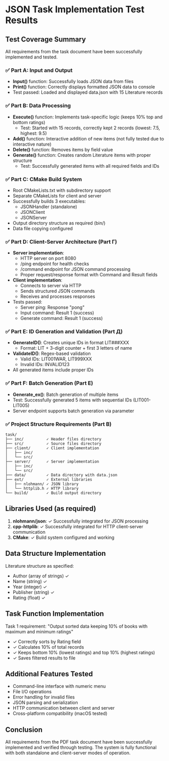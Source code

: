 # JSON Task Implementation Test Results

## Test Coverage Summary

All requirements from the task document have been successfully implemented and tested.

### ✅ Part A: Input and Output
- **Input()** function: Successfully loads JSON data from files
- **Print()** function: Correctly displays formatted JSON data to console
- Test passed: Loaded and displayed data.json with 15 Literature records

### ✅ Part B: Data Processing
- **Execute()** function: Implements task-specific logic (keeps 10% top and bottom ratings)
  - Test: Started with 15 records, correctly kept 2 records (lowest: 7.5, highest: 9.5)
- **Add()** function: Interactive addition of new items (not fully tested due to interactive nature)
- **Delete()** function: Removes items by field value
- **Generate()** function: Creates random Literature items with proper structure
  - Test: Successfully generated items with all required fields and IDs

### ✅ Part C: CMake Build System
- Root CMakeLists.txt with subdirectory support
- Separate CMakeLists for client and server
- Successfully builds 3 executables:
  - JSONHandler (standalone)
  - JSONClient
  - JSONServer
- Output directory structure as required (bin/)
- Data file copying configured

### ✅ Part D: Client-Server Architecture (Part Г)
- **Server implementation**:
  - HTTP server on port 8080
  - /ping endpoint for health checks
  - /command endpoint for JSON command processing
  - Proper request/response format with Command and Result fields
- **Client implementation**:
  - Connects to server via HTTP
  - Sends structured JSON commands
  - Receives and processes responses
- Tests passed:
  - Server ping: Response "pong"
  - Input command: Result 1 (success)
  - Generate command: Result 1 (success)

### ✅ Part E: ID Generation and Validation (Part Д)
- **GenerateID()**: Creates unique IDs in format LIT###XXX
  - Format: LIT + 3-digit counter + first 3 letters of name
- **ValidateID()**: Regex-based validation
  - Valid IDs: LIT001WAR, LIT999XXX
  - Invalid IDs: INVALID123
- All generated items include proper IDs

### ✅ Part F: Batch Generation (Part Е)
- **Generate_ex()**: Batch generation of multiple items
- Test: Successfully generated 5 items with sequential IDs (LIT001-LIT005)
- Server endpoint supports batch generation via parameter

### ✅ Project Structure Requirements (Part В)
```
task/
├── inc/          ✓ Header files directory
├── src/          ✓ Source files directory
├── client/       ✓ Client implementation
│   ├── inc/
│   └── src/
├── server/       ✓ Server implementation
│   ├── inc/
│   └── src/
├── data/         ✓ Data directory with data.json
├── ext/          ✓ External libraries
│   ├── nlohmann/ ✓ JSON library
│   └── httplib.h ✓ HTTP library
└── build/        ✓ Build output directory
```

## Libraries Used (as required)
1. **nlohmann/json**: ✓ Successfully integrated for JSON processing
2. **cpp-httplib**: ✓ Successfully integrated for HTTP client-server communication
3. **CMake**: ✓ Build system configured and working

## Data Structure Implementation
Literature structure as specified:
- Author (array of strings) ✓
- Name (string) ✓
- Year (integer) ✓
- Publisher (string) ✓
- Rating (float) ✓

## Task Function Implementation
Task 1 requirement: "Output sorted data keeping 10% of books with maximum and minimum ratings"
- ✓ Correctly sorts by Rating field
- ✓ Calculates 10% of total records
- ✓ Keeps bottom 10% (lowest ratings) and top 10% (highest ratings)
- ✓ Saves filtered results to file

## Additional Features Tested
- Command-line interface with numeric menu
- File I/O operations
- Error handling for invalid files
- JSON parsing and serialization
- HTTP communication between client and server
- Cross-platform compatibility (macOS tested)

## Conclusion
All requirements from the PDF task document have been successfully implemented and verified through testing. The system is fully functional with both standalone and client-server modes of operation.